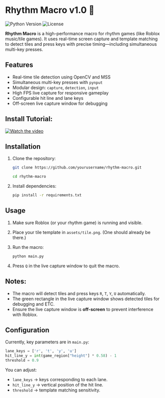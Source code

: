 # Rhythm Macro v1.0 🎵

![Python Version](https://img.shields.io/badge/python-3.11-blue)
![License](https://img.shields.io/badge/license-MIT-lightgrey)

**Rhythm Macro** is a high-performance macro for rhythm games (like Roblox music/tile games). It uses real-time screen capture and template matching to detect tiles and press keys with precise timing—including simultaneous multi-key presses.



## Features

- Real-time tile detection using OpenCV and MSS
- Simultaneous multi-key presses with `pynput`
- Modular design: `capture`, `detection`, `input`
- High FPS live capture for responsive gameplay
- Configurable hit line and lane keys
- Off-screen live capture window for debugging

## Install Tutorial:

[![Watch the video](https://img.youtube.com/vi/uD8jP-14Rl4/maxresdefault.jpg)](https://www.youtube.com/watch?v=uD8jP-14Rl4)

## Installation

1. Clone the repository:

    ```bash
    git clone https://github.com/yourusername/rhythm-macro.git

    cd rhythm-macro
    ```

2. Install dependencies: 

    ```bash
    pip install -r requirements.txt
    ```

## Usage 

1. Make sure Roblox (or your rhythm game) is running and visible.
2. Place your tile template in `assets/tile.png`. (One should already be there.)
3. Run the macro:

    ```bash
    python main.py
    ```
4. Press `Q` in the live capture window to quit the macro.

## Notes:

- The macro will detect tiles and press keys `R`, `T`, `Y`, `U` automatically.
- The green rectangle in the live capture window shows detected tiles for debugging and ETC.
- Ensure the live capture window is **off-screen** to prevent interference with Roblox.

## Configuration

Currently, key parameters are in `main.py`:

```python
lane_keys = ['r', 't', 'y', 'u']
hit_line_y = int(game_region["height"] * 0.58) - 1
threshold = 0.9
```

You can adjust:

- `lane_keys` → keys corresponding to each lane.
- `hit_line_y` → vertical position of the hit line.
- `threshold` → template matching sensitivity.
